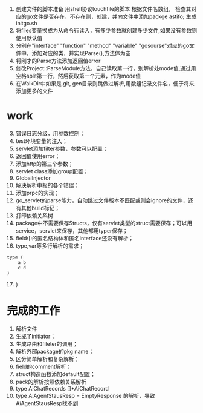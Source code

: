 1. 创建文件的脚本准备
用shell协议touchfile的脚本 根据文件名数组， 检查其对应的go文件是否存在，不存在则，创建，并向文件中添加packge astifo; 生成initgo.sh
2. 将files变量换成为从命令行读入，有多少参数就创建多少文件,如果没有参数则使用默认值
3. 分别在"interface" "function" "method" "variable" "gosourse"对应的go文件中，添加对应的类，并实现Parse(),方法体为空
4. 将刚才的Parse方法添加返回值error
5. 修改Project::ParseModule方法，自己读取第一行，别解析处mode值,通过用空格split第一行，然后获取第一个元素，作为mode值
6. 在WalkDir中如果是.git, gen目录则跳做过解析,用数组记录文件名，便于将来添加更多的文件



# work
3. 错误日志分级，用参数控制；
4. test环境变量的注入；
5. servlet添加filter参数，参数可以配置；
6. 返回值使用error；
7. 添加http的第三个参数；
8. servlet class添加group配置；
9. GlobalInjector
10. 解决解析中报的各个错误；
11. 添加prpc的实现；
12. go_servlet的parse能力，自动跳过文件版本不匹配或则会ignore的文件，还有其他build标记；
13. 打印依赖关系树
14. package中不需要保存Structs，仅有servlet类型的struct需要保存；可以用service，servlet来保存，其他都用typer保存；
15. field中的匿名结构体和匿名interface还没有解析；
16. type,var等多行解析的需求；  
```
type (
    a b 
    c d
) 
```
17.  )

# 完成的工作
1. 解析文件
2. 生成了initiator；
3. 生成路由和fileter的调用；
4. 解析外部package的pkg name；
5. 区分简单解析和复杂解析；
6. field的comment解析；
7. struct构造函数添加default配置；
8.  pack的解析按照依赖关系解析
9.  type AiChatRecords []*AiChatRecord
10. type AiAgentStausResp = EmptyResponse 的解析，导致AiAgentStausResp找不到